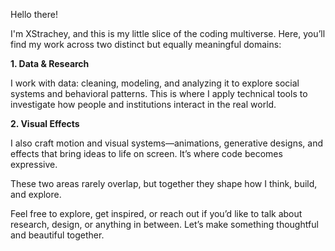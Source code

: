 Hello there!

I'm XStrachey, and this is my little slice of the coding multiverse. Here, you’ll find my work across two distinct but equally meaningful domains:

**1. Data & Research**

I work with data: cleaning, modeling, and analyzing it to explore social systems and behavioral patterns. This is where I apply technical tools to investigate how people and institutions interact in the real world.

**2. Visual Effects**

I also craft motion and visual systems—animations, generative designs, and effects that bring ideas to life on screen. It’s where code becomes expressive.

These two areas rarely overlap, but together they shape how I think, build, and explore.

Feel free to explore, get inspired, or reach out if you’d like to talk about research, design, or anything in between. Let’s make something thoughtful and beautiful together.

